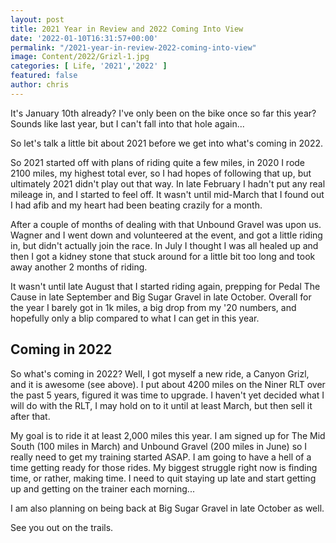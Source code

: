 ```yaml
---
layout: post
title: 2021 Year in Review and 2022 Coming Into View
date: '2022-01-10T16:31:57+00:00'
permalink: "/2021-year-in-review-2022-coming-into-view"
image: Content/2022/Grizl-1.jpg
categories: [ Life, '2021','2022' ]
featured: false
author: chris
---
```


It's January 10th already? I've only been on the bike once so far this year? Sounds like last year, but I can't fall into that hole again...

So let's talk a little bit about 2021 before we get into what's coming in 2022.

So 2021 started off with plans of riding quite a few miles, in 2020 I rode 2100 miles, my highest total ever, so I had hopes of following that up, but ultimately 2021 didn't play out that way. In late February I hadn't put any real mileage in, and I started to feel off. It wasn't until mid-March that I found out I had afib and my heart had been beating crazily for a month. 

After a couple of months of dealing with that Unbound Gravel was upon us. Wagner and I went down and volunteered at the event, and got a little riding in, but didn't actually join the race. In July I thought I was all healed up and then I got a kidney stone that stuck around for a little bit too long and took away another 2 months of riding. 

It wasn't until late August that I started riding again, prepping for Pedal The Cause in late September and Big Sugar Gravel in late October. Overall for the year I barely got in 1k miles, a big drop from my '20 numbers, and hopefully only a blip compared to what I can get in this year.

## Coming in 2022
So what's coming in 2022? Well, I got myself a new ride, a Canyon Grizl, and it is awesome (see above). I put about 4200 miles on the Niner RLT over the past 5 years, figured it was time to upgrade. I haven't yet decided what I will do with the RLT, I may hold on to it until at least March, but then sell it after that.

My goal is to ride it at least 2,000 miles this year. I am signed up for The Mid South (100 miles in March) and Unbound Gravel (200 miles in June) so I really need to get my training started ASAP. I am going to have a hell of a time getting ready for those rides. My biggest struggle right now is finding time, or rather, making time. I need to quit staying up late and start getting up and getting on the trainer each morning...

I am also planning on being back at Big Sugar Gravel in late October as well.

See you out on the trails.


